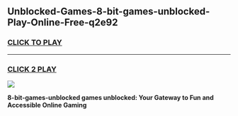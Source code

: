 
## Unblocked-Games-8-bit-games-unblocked-Play-Online-Free-q2e92
<h3>
<a href="https://premium76.site?title=8-bit-games-unblocked&ref=26A">CLICK TO PLAY</a></h3>
<hr>

<h3>
<a href="https://premium76.site?title=8-bit-games-unblocked&ref=26A">CLICK 2 PLAY</a>
  
</h3>

<a href="https://premium76.site?title=8-bit-games-unblocked&ref=26A"><img src="https://clearcache.store/games.png"></a>


**8-bit-games-unblocked games unblocked: Your Gateway to Fun and Accessible Online Gaming**
